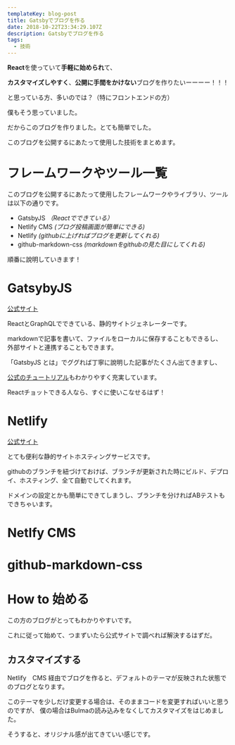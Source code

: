 ```yaml
---
templateKey: blog-post
title: Gatsbyでブログを作る
date: 2018-10-22T23:34:29.107Z
description: Gatsbyでブログを作る
tags:
  - 技術
---
```

**React**を使っていて**手軽に始められ**て、

**カスタマイズしやすく**、**公開に手間をかけない**ブログを作りたいーーーー！！！


と思っている方、多いのでは？（特にフロントエンドの方）

僕もそう思っていました。

だからこのブログを作りました。とても簡単でした。

このブログを公開するにあたって使用した技術をまとめます。

# フレームワークやツール一覧
このブログを公開するにあたって使用したフレームワークやライブラリ、ツールは以下の通りです。
- GatsbyJS *（Reactでできている）*
- Netlify CMS *(ブログ投稿画面が簡単にできる)*
- Netlify *(githubに上げればブログを更新してくれる)*
- github-markdown-css *(markdownをgithubの見た目にしてくれる)*


順番に說明していきます！

# GatsybyJS
[公式サイト](https://www.gatsbyjs.org/)

ReactとGraphQLでできている、静的サイトジェネレーターです。

markdownで記事を書いて、ファイルをローカルに保存することもできるし、
外部サイトと連携することもできます。

「GatsbyJS とは」でググれば丁寧に說明した記事がたくさん出てきますし、

[公式のチュートリアル](https://www.gatsbyjs.org/tutorial/)もわかりやすく充実しています。

Reactチョットできる人なら、すぐに使いこなせるはず！

# Netlify
[公式サイト](https://www.netlify.com/)

とても便利な静的サイトホスティングサービスです。

githubのブランチを紐づけておけば、ブランチが更新された時にビルド、デプロイ、ホスティング、全て自動でしてくれます。 

ドメインの設定とかも簡単にできてしまうし、ブランチを分ければABテストもできちゃいます。
# Netlfy CMS


# github-markdown-css

# How to 始める
この方のブログがとってもわかりやすいです。

これに従って始めて、つまずいたら公式サイトで調べれば解決するはずだ。

## カスタマイズする
Netlify　CMS 経由でブログを作ると、デフォルトのテーマが反映された状態でのブログとなります。

このテーマを少しだけ変更する場合は、そのままコードを変更すればいいと思うのですが、
僕の場合はBulmaの読み込みをなくしてカスタマイズをはじめました。

そうすると、オリジナル感が出てきていい感じです。
